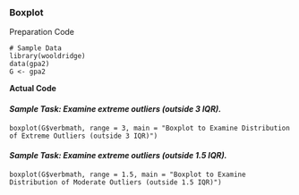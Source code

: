 ### Boxplot
Preparation Code
```
# Sample Data
library(wooldridge)
data(gpa2)
G <- gpa2
```
**Actual Code**
#### **_Sample Task: Examine extreme outliers (outside 3 IQR)._**
```
boxplot(G$verbmath, range = 3, main = "Boxplot to Examine Distribution of Extreme Outliers (outside 3 IQR)")
```
#### **_Sample Task: Examine extreme outliers (outside 1.5 IQR)._**
```
boxplot(G$verbmath, range = 1.5, main = "Boxplot to Examine Distribution of Moderate Outliers (outside 1.5 IQR)")
```
